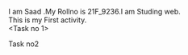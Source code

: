 I am Saad .My Rollno is 21F_9236.I am Studing web.<br>
This is my First activity.<br>
<Task no 1><br>

Task no2 <br>